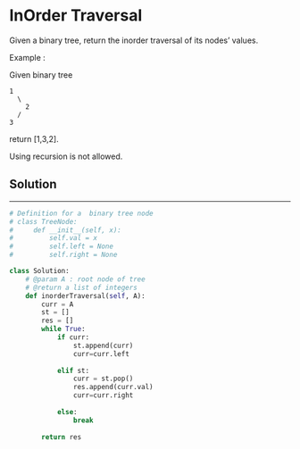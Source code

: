 <h1>InOrder Traversal</h1>

<p>
Given a binary tree, return the inorder traversal of its nodes’ values.

Example :

Given binary tree

    1
      \
        2
      /
    3
return [1,3,2].

Using recursion is not allowed.
</p>

<h2>Solution</h2>

***

```python
# Definition for a  binary tree node
# class TreeNode:
#     def __init__(self, x):
#         self.val = x
#         self.left = None
#         self.right = None

class Solution:
    # @param A : root node of tree
    # @return a list of integers
    def inorderTraversal(self, A):
        curr = A
        st = []
        res = []
        while True:
            if curr:
                st.append(curr)
                curr=curr.left
            
            elif st:
                curr = st.pop()
                res.append(curr.val)
                curr=curr.right
                
            else:
                break
                
        return res
```